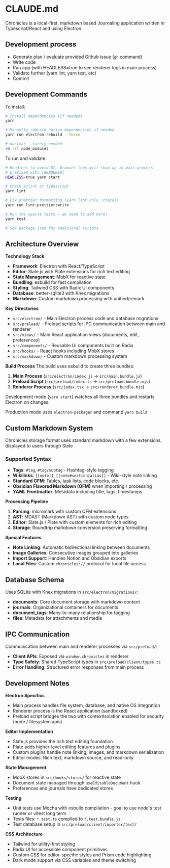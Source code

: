 # CLAUDE.md

Chronicles is a local-first, markdown based Journaling application written in Typescript/React and using Electron.

## Development process

- Generate plan / evaluate provided Github issue (`gh` command)
- Write code
- Run app (with HEADLESS=true to see renderer logs in main process)
- Validate further (yarn lint, yarn test, etc)
- Commit

## Development Commands

To install:

```bash
# Install dependencies (if needed)
yarn

# Manually rebuild native dependencies if needed
yarn run electron-rebuild --force

# nuclear - rarely needed
rm -rf node_modules
```

To run and validate:

```bash
# Headless to avoid UI, browser logs will show up in main process
# prefixed with [RENDERER]
HEADLESS=true yarn start

# Check eslint or typescript
yarn lint

# Fix prettier formatting (yarn lint only :checks)
yarn run lint:prettier:write

# Run the sparse tests - we need to add more!
yarn test

# See package.json for additional scripts
```

## Architecture Overview

**Technology Stack**

- **Framework**: Electron with React/TypeScript
- **Editor**: Slate.js with Plate extensions for rich text editing
- **State Management**: MobX for reactive state
- **Bundling**: esbuild for fast compilation
- **Styling**: Tailwind CSS with Radix UI components
- **Database**: better-sqlite3 with Knex migrations
- **Markdown**: Custom markdown processing with unified/remark

**Key Directories**

- `src/electron/` - Main Electron process code and database migrations
- `src/preload/` - Preload scripts for IPC communication between main and renderer
- `src/views/` - Main React application views (documents, edit, preferences)
- `src/components/` - Reusable UI components built on Radix
- `src/hooks/` - React hooks including MobX stores
- `src/markdown/` - Custom markdown processing system

**Build Process**
The build uses esbuild to create three bundles:

1. **Main Process** (`src/electron/index.js` → `src/main.bundle.js`)
2. **Preload Script** (`src/preload/index.ts` → `src/preload.bundle.mjs`)
3. **Renderer Process** (`src/index.tsx` → `src/renderer.bundle.mjs`)

Development mode (`yarn start`) watches all three bundles and restarts Electron on changes.

Production mode uses `electron-packager` and command `yarn build`

## Custom Markdown System

Chronicles storage format uses standard markdown with a few extensions, displayed to users through Slate

### Supported Syntax

- **Tags**: `#tag`, `#tag/subtag` - Hashtag-style tagging
- **Wikilinks**: `[[note]]`, `[[note#section|alias]]` - Wiki-style note linking
- **Standard GFM**: Tables, task lists, code blocks, etc.
- **Obsidian Flavored Markdown (OFM)** when importing / processing
- **YAML Frontmatter**: Metadata including title, tags, timestamps

**Processing Pipeline**

1. **Parsing**: micromark with custom OFM extensions
2. **AST**: MDAST (Markdown AST) with custom node types
3. **Editor**: Slate.js / Plate with custom elements for rich editing
4. **Storage**: Roundtrip markdown conversion preserving formatting

**Special Features**

- **Note Linking**: Automatic bidirectional linking between documents
- **Image Galleries**: Consecutive images grouped into galleries
- **Import Support**: Handles Notion and Obsidian exports
- **Local Files**: Custom `chronicles://` protocol for local file access

## Database Schema

Uses SQLite with Knex migrations in `src/electron/migrations/`:

- **documents**: Core document storage with markdown content
- **journals**: Organizational containers for documents
- **document_tags**: Many-to-many relationship for tagging
- **files**: Metadata for attachments and media

## IPC Communication

Communication between main and renderer processes via `src/preload/`:

- **Client APIs**: Exposed via `window.chronicles` in renderer
- **Type Safety**: Shared TypeScript types in `src/preload/client/types.ts`
- **Error Handling**: Structured error responses from main process

## Development Notes

**Electron Specifics**

- Main process handles file system, database, and native OS integration
- Renderer process is the React application (sandboxed)
- Preload script bridges the two with contextIsolation enabled for security (node / filesystem apis)

**Editor Implementation**

- Slate.js provides the rich text editing foundation
- Plate adds higher-level editing features and plugins
- Custom plugins handle note linking, images, and markdown serialization
- Editor modes: Rich text, markdown source, and read-only

**State Management**

- MobX stores in `src/hooks/stores/` for reactive state
- Document state managed through `useEditableDocument` hook
- Preferences and journals have dedicated stores

**Testing**

- Unit tests use Mocha with esbuild compilation - goal to use node's test runner or vitest long term
- Tests files: `*.test.ts` compiled to `*.test.bundle.js`
- Test database setup in `src/preload/client/importer/test/`

**CSS Architecture**

- Tailwind for utility-first styling
- Radix UI for accessible component primitives
- Custom CSS for editor-specific styles and Prism code highlighting
- Dark mode support via CSS variables and theme switching
